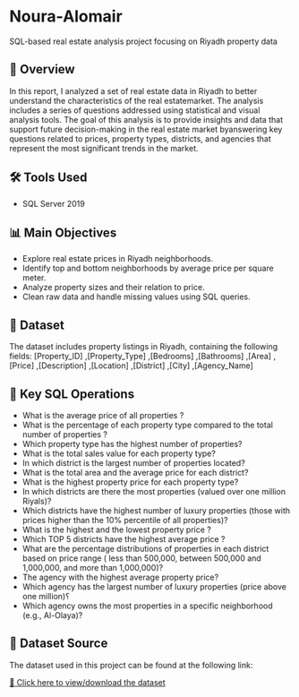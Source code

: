 # Noura-Alomair
SQL-based real estate analysis project focusing on Riyadh property data

## 📌 Overview
In this report, I analyzed a set of real estate data in Riyadh to better understand the characteristics of the real estatemarket. The analysis includes a series of questions addressed using statistical and visual analysis tools. The goal of this analysis is to provide insights and data that support future decision-making in the real estate market byanswering key questions related to prices, property types, districts, and agencies that represent the most significant trends in the market.

## 🛠 Tools Used
- SQL Server 2019

## 📊 Main Objectives
- Explore real estate prices in Riyadh neighborhoods.
- Identify top and bottom neighborhoods by average price per square meter.
- Analyze property sizes and their relation to price.
- Clean raw data and handle missing values using SQL queries.

## 📁 Dataset
The dataset includes property listings in Riyadh, containing the following fields:
[Property_ID]
      ,[Property_Type]
      ,[Bedrooms]
      ,[Bathrooms]
      ,[Area]
      ,[Price]
      ,[Description]
      ,[Location]
      ,[District]
      ,[City]
      ,[Agency_Name]

## 🧪 Key SQL Operations
- What is the average price of all properties ?
- What is the percentage of each property type compared to the total number of properties ?
- Which property type has the highest number of properties?
- What is the total sales value for each property type?
- In which district is the largest number of properties located?
- What is the total area and the average price for each district?
- What is the highest property price for each property type?
- In which districts are there the most properties (valued over one million Riyals)?
- Which districts have the highest number of luxury properties (those with prices higher than the 10% percentile of all properties)?
- What is the highest and the lowest property price ?
- Which TOP 5 districts have the highest average price ?
- What are the percentage distributions of properties in each district based on price range ( less than 500,000, between 500,000 and
 1,000,000, and more than 1,000,000)?
- The agency with the highest average property price?
-  Which agency has the largest number of luxury properties (price above one million)؟
-  Which agency owns the most properties in a specific neighborhood (e.g., Al-Olaya)?
  
## 📁 Dataset Source

The dataset used in this project can be found at the following link:

[🔗 Click here to view/download the dataset](https://www.kaggle.com/datasets/mohammedalsubaie/riyadh-real-estate)
